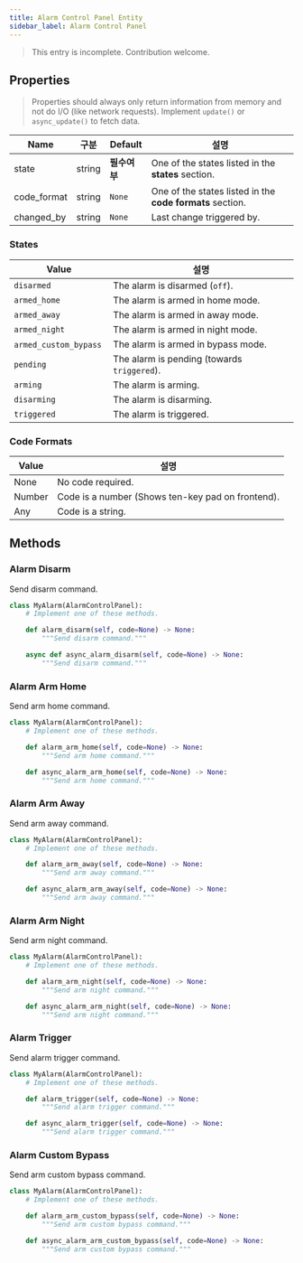 ```yaml
---
title: Alarm Control Panel Entity
sidebar_label: Alarm Control Panel
---
```


> This entry is incomplete. Contribution welcome.

## Properties

> Properties should always only return information from memory and not do I/O (like network requests). Implement `update()` or `async_update()` to fetch data.

| Name        | 구분     | Default  | 설명                                                        |
| ----------- | ------ | -------- | --------------------------------------------------------- |
| state       | string | **필수여부** | One of the states listed in the **states** section.       |
| code_format | string | `None`   | One of the states listed in the **code formats** section. |
| changed_by  | string | `None`   | Last change triggered by.                                 |

### States

| Value                  | 설명                                          |
| ---------------------- | ------------------------------------------- |
| `disarmed`             | The alarm is disarmed (`off`).              |
| `armed_home`           | The alarm is armed in home mode.            |
| `armed_away`           | The alarm is armed in away mode.            |
| `armed_night`          | The alarm is armed in night mode.           |
| `armed_custom_bypass`  | The alarm is armed in bypass mode.          |
| `pending`              | The alarm is pending (towards `triggered`). |
| `arming`               | The alarm is arming.                        |
| `disarming`            | The alarm is disarming.                     |
| `triggered`            | The alarm is triggered.                     |

### Code Formats

| Value  | 설명                                                |
| ------ | ------------------------------------------------- |
| None   | No code required.                                 |
| Number | Code is a number (Shows ten-key pad on frontend). |
| Any    | Code is a string.                                 |

## Methods

### Alarm Disarm

Send disarm command.

```python
class MyAlarm(AlarmControlPanel):
    # Implement one of these methods.

    def alarm_disarm(self, code=None) -> None:
        """Send disarm command."""

    async def async_alarm_disarm(self, code=None) -> None:
        """Send disarm command."""
```

### Alarm Arm Home

Send arm home command.

```python
class MyAlarm(AlarmControlPanel):
    # Implement one of these methods.

    def alarm_arm_home(self, code=None) -> None:
        """Send arm home command."""

    def async_alarm_arm_home(self, code=None) -> None:
        """Send arm home command."""
```

### Alarm Arm Away

Send arm away command.

```python
class MyAlarm(AlarmControlPanel):
    # Implement one of these methods.

    def alarm_arm_away(self, code=None) -> None:
        """Send arm away command."""

    def async_alarm_arm_away(self, code=None) -> None:
        """Send arm away command."""
```

### Alarm Arm Night

Send arm night command.

```python
class MyAlarm(AlarmControlPanel):
    # Implement one of these methods.

    def alarm_arm_night(self, code=None) -> None:
        """Send arm night command."""

    def async_alarm_arm_night(self, code=None) -> None:
        """Send arm night command."""
```

### Alarm Trigger

Send alarm trigger command.

```python
class MyAlarm(AlarmControlPanel):
    # Implement one of these methods.

    def alarm_trigger(self, code=None) -> None:
        """Send alarm trigger command."""

    def async_alarm_trigger(self, code=None) -> None:
        """Send alarm trigger command."""
```

### Alarm Custom Bypass

Send arm custom bypass command.

```python
class MyAlarm(AlarmControlPanel):
    # Implement one of these methods.

    def alarm_arm_custom_bypass(self, code=None) -> None:
        """Send arm custom bypass command."""

    def async_alarm_arm_custom_bypass(self, code=None) -> None:
        """Send arm custom bypass command."""
```